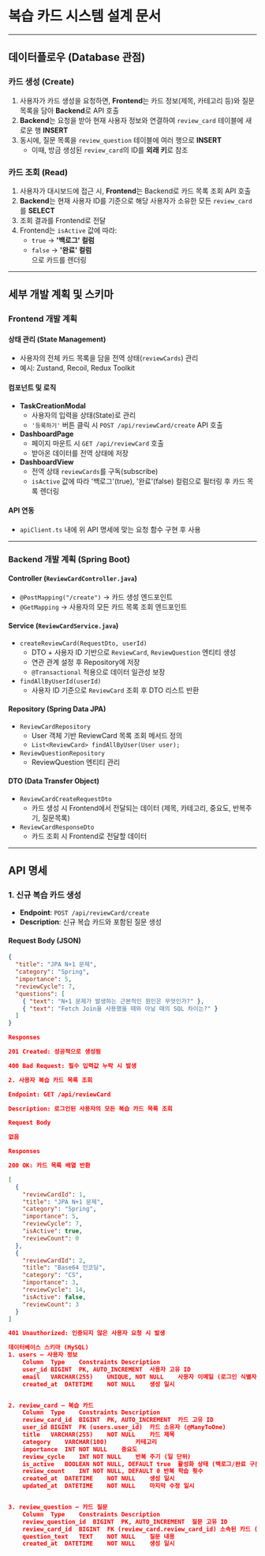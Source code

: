 # 복습 카드 시스템 설계 문서

---

## 데이터플로우 (Database 관점)

### 카드 생성 (Create)
1. 사용자가 카드 생성을 요청하면, **Frontend**는 카드 정보(제목, 카테고리 등)와 질문 목록을 담아 **Backend**로 API 호출  
2. **Backend**는 요청을 받아 현재 사용자 정보와 연결하여 `review_card` 테이블에 새로운 행 **INSERT**  
3. 동시에, 질문 목록을 `review_question` 테이블에 여러 행으로 **INSERT**  
   - 이때, 방금 생성된 `review_card`의 ID를 **외래 키**로 참조  

### 카드 조회 (Read)
1. 사용자가 대시보드에 접근 시, **Frontend**는 Backend로 카드 목록 조회 API 호출  
2. **Backend**는 현재 사용자 ID를 기준으로 해당 사용자가 소유한 모든 `review_card`를 **SELECT**  
3. 조회 결과를 Frontend로 전달  
4. Frontend는 `isActive` 값에 따라:
   - `true` → **'백로그' 컬럼**
   - `false` → **'완료' 컬럼**  
   으로 카드를 렌더링  

---

## 세부 개발 계획 및 스키마

### Frontend 개발 계획

#### 상태 관리 (State Management)
- 사용자의 전체 카드 목록을 담을 전역 상태(`reviewCards`) 관리  
- 예시: Zustand, Recoil, Redux Toolkit  

#### 컴포넌트 및 로직
- **TaskCreationModal**  
  - 사용자의 입력을 상태(State)로 관리  
  - `'등록하기'` 버튼 클릭 시 `POST /api/reviewCard/create` API 호출  
- **DashboardPage**  
  - 페이지 마운트 시 `GET /api/reviewCard` 호출  
  - 받아온 데이터를 전역 상태에 저장  
- **DashboardView**  
  - 전역 상태 `reviewCards`를 구독(subscribe)  
  - `isActive` 값에 따라 '백로그'(true), '완료'(false) 컬럼으로 필터링 후 카드 목록 렌더링  

#### API 연동
- `apiClient.ts` 내에 위 API 명세에 맞는 요청 함수 구현 후 사용  

---

### Backend 개발 계획 (Spring Boot)

#### Controller (`ReviewCardController.java`)
- `@PostMapping("/create")` → 카드 생성 엔드포인트  
- `@GetMapping` → 사용자의 모든 카드 목록 조회 엔드포인트  

#### Service (`ReviewCardService.java`)
- `createReviewCard(RequestDto, userId)`  
  - DTO + 사용자 ID 기반으로 `ReviewCard`, `ReviewQuestion` 엔티티 생성  
  - 연관 관계 설정 후 Repository에 저장  
  - `@Transactional` 적용으로 데이터 일관성 보장  
- `findAllByUserId(userId)`  
  - 사용자 ID 기준으로 `ReviewCard` 조회 후 DTO 리스트 반환  

#### Repository (Spring Data JPA)
- `ReviewCardRepository`  
  - User 객체 기반 ReviewCard 목록 조회 메서드 정의  
  - `List<ReviewCard> findAllByUser(User user);`  
- `ReviewQuestionRepository`  
  - ReviewQuestion 엔티티 관리  

#### DTO (Data Transfer Object)
- `ReviewCardCreateRequestDto`  
  - 카드 생성 시 Frontend에서 전달되는 데이터 (제목, 카테고리, 중요도, 반복주기, 질문목록)  
- `ReviewCardResponseDto`  
  - 카드 조회 시 Frontend로 전달할 데이터  

---

## API 명세

### 1. 신규 복습 카드 생성
- **Endpoint**: `POST /api/reviewCard/create`  
- **Description**: 신규 복습 카드와 포함된 질문 생성  

#### Request Body (JSON)
```json
{
  "title": "JPA N+1 문제",
  "category": "Spring",
  "importance": 5,
  "reviewCycle": 7,
  "questions": [
    { "text": "N+1 문제가 발생하는 근본적인 원인은 무엇인가?" },
    { "text": "Fetch Join을 사용했을 때와 아닐 때의 SQL 차이는?" }
  ]
}

Responses

201 Created: 성공적으로 생성됨

400 Bad Request: 필수 입력값 누락 시 발생

2. 사용자 복습 카드 목록 조회

Endpoint: GET /api/reviewCard

Description: 로그인된 사용자의 모든 복습 카드 목록 조회

Request Body

없음

Responses

200 OK: 카드 목록 배열 반환

[
  {
    "reviewCardId": 1,
    "title": "JPA N+1 문제",
    "category": "Spring",
    "importance": 5,
    "reviewCycle": 7,
    "isActive": true,
    "reviewCount": 0
  },
  {
    "reviewCardId": 2,
    "title": "Base64 인코딩",
    "category": "CS",
    "importance": 3,
    "reviewCycle": 14,
    "isActive": false,
    "reviewCount": 3
  }
]

401 Unauthorized: 인증되지 않은 사용자 요청 시 발생

데이터베이스 스키마 (MySQL)
1. users — 사용자 정보
    Column	Type	Constraints	Description
    user_id	BIGINT	PK, AUTO_INCREMENT	사용자 고유 ID
    email	VARCHAR(255)	UNIQUE, NOT NULL	사용자 이메일 (로그인 식별자)
    created_at	DATETIME	NOT NULL	생성 일시


2. review_card — 복습 카드
    Column	Type	Constraints	Description
    review_card_id	BIGINT	PK, AUTO_INCREMENT	카드 고유 ID
    user_id	BIGINT	FK (users.user_id)	카드 소유자 (@ManyToOne)
    title	VARCHAR(255)	NOT NULL	카드 제목
    category	VARCHAR(100)		카테고리
    importance	INT	NOT NULL	중요도
    review_cycle	INT	NOT NULL	반복 주기 (일 단위)
    is_active	BOOLEAN	NOT NULL, DEFAULT true	활성화 상태 (백로그/완료 구분)
    review_count	INT	NOT NULL, DEFAULT 0	반복 학습 횟수
    created_at	DATETIME	NOT NULL	생성 일시
    updated_at	DATETIME	NOT NULL	마지막 수정 일시


3. review_question — 카드 질문
    Column	Type	Constraints	Description
    review_question_id	BIGINT	PK, AUTO_INCREMENT	질문 고유 ID
    review_card_id	BIGINT	FK (review_card.review_card_id)	소속된 카드 (@ManyToOne)
    question_text	TEXT	NOT NULL	질문 내용
    created_at	DATETIME	NOT NULL	생성 일시